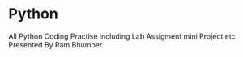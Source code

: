 # Python
All Python Coding Practise including Lab Assigment mini Project etc
<br>
Presented By Ram Bhumber
